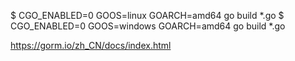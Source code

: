 
$ CGO_ENABLED=0 GOOS=linux GOARCH=amd64 go build *.go
$ CGO_ENABLED=0 GOOS=windows GOARCH=amd64 go build *.go


https://gorm.io/zh_CN/docs/index.html